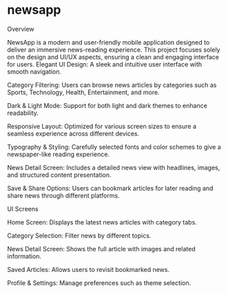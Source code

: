 # newsapp
Overview

NewsApp is a modern and user-friendly mobile application designed to deliver an immersive news-reading experience. This project focuses solely on the design and UI/UX aspects, ensuring a clean and engaging interface for users.
Elegant UI Design: A sleek and intuitive user interface with smooth navigation.

Category Filtering: Users can browse news articles by categories such as Sports, Technology, Health, Entertainment, and more.

Dark & Light Mode: Support for both light and dark themes to enhance readability.

Responsive Layout: Optimized for various screen sizes to ensure a seamless experience across different devices.

Typography & Styling: Carefully selected fonts and color schemes to give a newspaper-like reading experience.

News Detail Screen: Includes a detailed news view with headlines, images, and structured content presentation.

Save & Share Options: Users can bookmark articles for later reading and share news through different platforms.


UI Screens

Home Screen: Displays the latest news articles with category tabs.

Category Selection: Filter news by different topics.

News Detail Screen: Shows the full article with images and related information.

Saved Articles: Allows users to revisit bookmarked news.

Profile & Settings: Manage preferences such as theme selection.